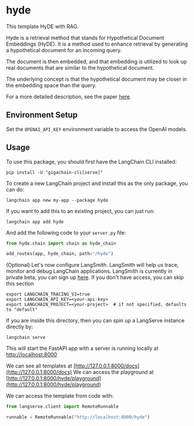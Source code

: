 
# hyde

This template HyDE with RAG. 

Hyde is a retrieval method that stands for Hypothetical Document Embeddings (HyDE). It is a method used to enhance retrieval by generating a hypothetical document for an incoming query. 

The document is then embedded, and that embedding is utilized to look up real documents that are similar to the hypothetical document. 

The underlying concept is that the hypothetical document may be closer in the embedding space than the query. 

For a more detailed description, see the paper [here](https://arxiv.org/abs/2212.10496).

## Environment Setup

Set the `OPENAI_API_KEY` environment variable to access the OpenAI models.

## Usage

To use this package, you should first have the LangChain CLI installed:

```shell
pip install -U "gigachain-cli[serve]"
```

To create a new LangChain project and install this as the only package, you can do:

```shell
langchain app new my-app --package hyde
```

If you want to add this to an existing project, you can just run:

```shell
langchain app add hyde
```

And add the following code to your `server.py` file:
```python
from hyde.chain import chain as hyde_chain

add_routes(app, hyde_chain, path="/hyde")
```

(Optional) Let's now configure LangSmith. 
LangSmith will help us trace, monitor and debug LangChain applications. 
LangSmith is currently in private beta, you can sign up [here](https://smith.langchain.com/). 
If you don't have access, you can skip this section


```shell
export LANGCHAIN_TRACING_V2=true
export LANGCHAIN_API_KEY=<your-api-key>
export LANGCHAIN_PROJECT=<your-project>  # if not specified, defaults to "default"
```

If you are inside this directory, then you can spin up a LangServe instance directly by:

```shell
langchain serve
```

This will start the FastAPI app with a server is running locally at 
[http://localhost:8000](http://localhost:8000)

We can see all templates at [http://127.0.0.1:8000/docs](http://127.0.0.1:8000/docs)
We can access the playground at [http://127.0.0.1:8000/hyde/playground](http://127.0.0.1:8000/hyde/playground)  

We can access the template from code with:

```python
from langserve.client import RemoteRunnable

runnable = RemoteRunnable("http://localhost:8000/hyde")
```

